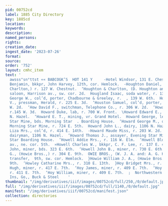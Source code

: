 ```yaml
---
pid: 00752cd
label: 1885 City Directory
key: 1885cd
location: 
keywords: 
description: 
named_persons: 
rights: 
creation_date: 
ingest_date: '2023-07-26'
format: 
source: 
order: '752'
layout: cmhc_item
text: '                                                                STETSON’S HATS,
  awsss"sn°ttst «« BABCOGK’S  HOT 141 Y     -Hotel Windsor, 131 E. Chestnut.  ‘Hough
  Benjamin, bkkpr, John Harvey, 12th, cor. Hemlock.  -Houghton Daniel, (Houghton &
  Charlton,) r. 127 W. Chestnut.  ‘Houghton & Charlton, (D. Houghton and Thomas Charlton,).
  saloon, Harrison av., sw. cor. 2d.  Hougland Isaac, soda water, r. 134 W. Front.  ,Houston
  George W., col’d, porter, Chadbourne & Greeley, r.  , 139 W. 6th.  Houston John
  V., pressman, Herald, r. 225 E. 3d.  ‘Houston Samuel, col’d, porter, r. rear 121
  W. 2d.  ‘How David F., switchman, Telephone Co., r. 306 W. 2d.  ‘Howard Bessie Miss,
  r.145 W. 3d.  Howard Duke, lab, r. 700 W. Front.  \Howard Edward E., dairyman, 1106
  N. Hazel.  ‘Howard E. T., mining, vr. Grand Hotel.  Howard George, leaser, Evening
  Star Mine, bds. Morning Star  . Boarding House.  ‘Howard George M., ore sampler,
  Morning Star Mine, r. 724 E. 5th.  Howard John L., dairy, 1106 N. Hazel.  Howard
  Liza Mrs., col’d, r. 414 E. 14th.  -Howard Maude Miss, r. 203 W. 2d.  Howard Thomas,
  dairyman, 1106 N. Hazel.  ‘Howard Thomas J., assayer, Evening Star Mine, bds. Morning
  Star Boarding House.  ‘Howell Addie Mrs., r. 116 W. Elm.  ‘Howell Block, Harrison
  av., ne. cor. 5th.  »Howell Charles W., bkkpr, C. F. Lee, r. 137 E. 4th.  ‘Howell
  John, miner, bds. 323 E. 6th.  ‘Howell John B., miner, r. 730 E. 6th.  Howie Alexander
  G., (Howie Bros.,) r. 304 E. 9th.  OWIE BROS., (W. J. A. and: A. G. Howie,) general
  transfer,  9th, sw. cor. Hemlock.  }Howie William J. A., (Howie Bros.,) r. 304 E.
  9th.  ‘Howley Catharine Mrs., r. 310 E. 13th.  }Hoy Bridget Mrs., r. 409 E. 7th.  Hoy
  Hugh, miner, r. 417 E. 7th.  ‘Hoy James, miner, r. 409 E. 7th.  ‘Hoy John, miner,
  r. 411 E. 7th.  ‘Hoy William, miner, r. 409 E. 7th.  ;  Northwestern Mutual Life
  Ins, Go,, Buck & Steel    '
thumbnail: "/img/derivatives/iiif/images/00752cd/full/250,/0/default.jpg"
full: "/img/derivatives/iiif/images/00752cd/full/1140,/0/default.jpg"
manifest: "/img/derivatives/iiif/00752cd/manifest.json"
collection: directories
---
```

